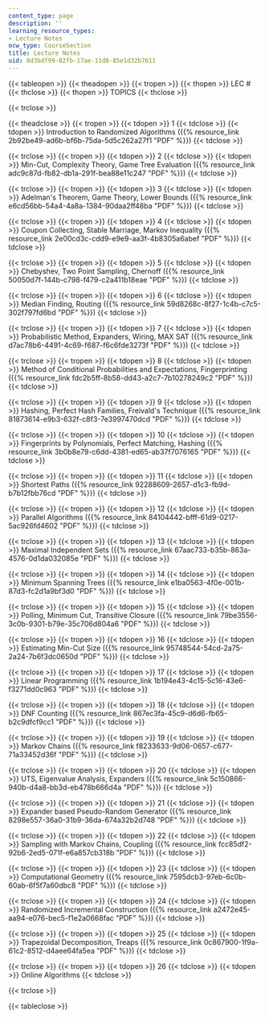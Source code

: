 ```yaml
---
content_type: page
description: ''
learning_resource_types:
- Lecture Notes
ocw_type: CourseSection
title: Lecture Notes
uid: 8d3bdf99-82fb-17ae-11d8-85e1d32b7611
---
```


{{< tableopen >}}
{{< theadopen >}}
{{< tropen >}}
{{< thopen >}}
LEC #
{{< thclose >}}
{{< thopen >}}
TOPICS
{{< thclose >}}

{{< trclose >}}

{{< theadclose >}}
{{< tropen >}}
{{< tdopen >}}
1
{{< tdclose >}}
{{< tdopen >}}
Introduction to Randomized Algorithms ({{% resource_link 2b92be49-ad6b-bf6b-75da-5d5c262a27f1 "PDF" %}})
{{< tdclose >}}

{{< trclose >}}
{{< tropen >}}
{{< tdopen >}}
2
{{< tdclose >}}
{{< tdopen >}}
Min-Cut, Complexity Theory, Game Tree Evaluation ({{% resource_link adc9c87d-fb82-db1a-291f-bea88e11c247 "PDF" %}})
{{< tdclose >}}

{{< trclose >}}
{{< tropen >}}
{{< tdopen >}}
3
{{< tdclose >}}
{{< tdopen >}}
Adelman's Theorem, Game Theory, Lower Bounds ({{% resource_link e6cd56bb-54a4-4a8a-1384-90daa2ff48ba "PDF" %}})
{{< tdclose >}}

{{< trclose >}}
{{< tropen >}}
{{< tdopen >}}
4
{{< tdclose >}}
{{< tdopen >}}
Coupon Collecting, Stable Marriage, Markov Inequality ({{% resource_link 2e00cd3c-cdd9-e9e9-aa3f-4b8305a6abef "PDF" %}})
{{< tdclose >}}

{{< trclose >}}
{{< tropen >}}
{{< tdopen >}}
5
{{< tdclose >}}
{{< tdopen >}}
Chebyshev, Two Point Sampling, Chernoff ({{% resource_link 50050d7f-144b-c798-f479-c2a411b18eae "PDF" %}})
{{< tdclose >}}

{{< trclose >}}
{{< tropen >}}
{{< tdopen >}}
6
{{< tdclose >}}
{{< tdopen >}}
Median Finding, Routing ({{% resource_link 59d8268c-8f27-1c4b-c7c5-302f797fd6bd "PDF" %}})
{{< tdclose >}}

{{< trclose >}}
{{< tropen >}}
{{< tdopen >}}
7
{{< tdclose >}}
{{< tdopen >}}
Probabilistic Method, Expanders, Wiring, MAX SAT ({{% resource_link d7ac78b6-4491-4c69-f687-f6c6fde3273f "PDF" %}})
{{< tdclose >}}

{{< trclose >}}
{{< tropen >}}
{{< tdopen >}}
8
{{< tdclose >}}
{{< tdopen >}}
Method of Conditional Probabilities and Expectations, Fingerprinting ({{% resource_link fdc2b5ff-8b58-dd43-a2c7-7b10278249c2 "PDF" %}})
{{< tdclose >}}

{{< trclose >}}
{{< tropen >}}
{{< tdopen >}}
9
{{< tdclose >}}
{{< tdopen >}}
Hashing, Perfect Hash Families, Freivald's Technique ({{% resource_link 81873614-e9b3-632f-c8f3-7e3997470dcd "PDF" %}})
{{< tdclose >}}

{{< trclose >}}
{{< tropen >}}
{{< tdopen >}}
10
{{< tdclose >}}
{{< tdopen >}}
Fingerprints by Polynomials, Perfect Matching, Hashing ({{% resource_link 3b0b8e79-c6dd-4381-ed65-ab37f7076165 "PDF" %}})
{{< tdclose >}}

{{< trclose >}}
{{< tropen >}}
{{< tdopen >}}
11
{{< tdclose >}}
{{< tdopen >}}
Shortest Paths ({{% resource_link 92288609-2657-d1c3-fb9d-b7b12fbb76cd "PDF" %}})
{{< tdclose >}}

{{< trclose >}}
{{< tropen >}}
{{< tdopen >}}
12
{{< tdclose >}}
{{< tdopen >}}
Parallel Algorithms ({{% resource_link 84104442-bfff-61d9-0217-5ac926fd4602 "PDF" %}})
{{< tdclose >}}

{{< trclose >}}
{{< tropen >}}
{{< tdopen >}}
13
{{< tdclose >}}
{{< tdopen >}}
Maximal Independent Sets ({{% resource_link 67aac733-b35b-863a-4576-0d1da032085e "PDF" %}})
{{< tdclose >}}

{{< trclose >}}
{{< tropen >}}
{{< tdopen >}}
14
{{< tdclose >}}
{{< tdopen >}}
Minimum Spanning Trees ({{% resource_link e1ba0563-4f0e-001b-87d3-fc2d1a9bf3d0 "PDF" %}})
{{< tdclose >}}

{{< trclose >}}
{{< tropen >}}
{{< tdopen >}}
15
{{< tdclose >}}
{{< tdopen >}}
Polling, Minimum Cut, Transitive Closure ({{% resource_link 79be3556-3c0b-9301-b79e-35c706d804a6 "PDF" %}})
{{< tdclose >}}

{{< trclose >}}
{{< tropen >}}
{{< tdopen >}}
16
{{< tdclose >}}
{{< tdopen >}}
Estimating Min-Cut Size ({{% resource_link 95748544-54cd-2a75-2a24-7b6f3dc0650d "PDF" %}})
{{< tdclose >}}

{{< trclose >}}
{{< tropen >}}
{{< tdopen >}}
17
{{< tdclose >}}
{{< tdopen >}}
Linear Programming ({{% resource_link 1b194e43-4c15-5c16-43e6-f3271dd0c963 "PDF" %}})
{{< tdclose >}}

{{< trclose >}}
{{< tropen >}}
{{< tdopen >}}
18
{{< tdclose >}}
{{< tdopen >}}
DNF Counting ({{% resource_link 867ec3fa-45c9-d6d6-fb65-b2c9dfcf9cc1 "PDF" %}})
{{< tdclose >}}

{{< trclose >}}
{{< tropen >}}
{{< tdopen >}}
19
{{< tdclose >}}
{{< tdopen >}}
Markov Chains ({{% resource_link f8233633-9d06-0657-c677-71a33452d36f "PDF" %}})
{{< tdclose >}}

{{< trclose >}}
{{< tropen >}}
{{< tdopen >}}
20
{{< tdclose >}}
{{< tdopen >}}
UTS, Eigenvalue Analysis, Expanders ({{% resource_link 5c150866-940b-d4a8-bb3d-eb478b666d4a "PDF" %}})
{{< tdclose >}}

{{< trclose >}}
{{< tropen >}}
{{< tdopen >}}
21
{{< tdclose >}}
{{< tdopen >}}
Expander based Pseudo-Random Generator ({{% resource_link 8298e557-36a0-31b9-36da-674a32b2d748 "PDF" %}})
{{< tdclose >}}

{{< trclose >}}
{{< tropen >}}
{{< tdopen >}}
22
{{< tdclose >}}
{{< tdopen >}}
Sampling with Markov Chains, Coupling ({{% resource_link fcc85df2-92b6-2ed5-071f-e6a857cb318b "PDF" %}})
{{< tdclose >}}

{{< trclose >}}
{{< tropen >}}
{{< tdopen >}}
23
{{< tdclose >}}
{{< tdopen >}}
Computational Geometry ({{% resource_link 7595dcb3-97eb-6c0b-60ab-6f5f7a60dbc8 "PDF" %}})
{{< tdclose >}}

{{< trclose >}}
{{< tropen >}}
{{< tdopen >}}
24
{{< tdclose >}}
{{< tdopen >}}
Randomized Incremental Construction ({{% resource_link a2472e45-aa94-e076-bec5-f1e2a0668fac "PDF" %}})
{{< tdclose >}}

{{< trclose >}}
{{< tropen >}}
{{< tdopen >}}
25
{{< tdclose >}}
{{< tdopen >}}
Trapezoidal Decomposition, Treaps ({{% resource_link 0c867900-1f9a-61c2-8512-d4aee64fa5ea "PDF" %}})
{{< tdclose >}}

{{< trclose >}}
{{< tropen >}}
{{< tdopen >}}
26
{{< tdclose >}}
{{< tdopen >}}
Online Algorithms
{{< tdclose >}}

{{< trclose >}}

{{< tableclose >}}